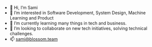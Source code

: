 - 👋 Hi, I’m Sami
- 👀 I’m interested in Software Development, System Design, Machine Learning and Product
- 🌱 I’m currently learning many things in tech and business.
- 💞️ I’m looking to collaborate on new tech initiatives, solving technical challenges.
- 📫 sami@blossom.team 

<!---
OxBlossom/OxBlossom is a ✨ special ✨ repository because its `README.md` (this file) appears on your GitHub profile.
You can click the Preview link to take a look at your changes.
--->
